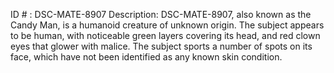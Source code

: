ID # : DSC-MATE-8907
Description: DSC-MATE-8907, also known as the Candy Man, is a humanoid creature of unknown origin. The subject appears to be human, with noticeable green layers covering its head, and red clown eyes that glower with malice. The subject sports a number of spots on its face, which have not been identified as any known skin condition.